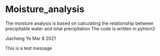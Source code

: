 # Moisture_analysis
The moisture analysis is based on calculating the relationship between precipitable water and total precipitation 
The code is written in pyhton3

Jiacheng Ye Mar 8 2021


This is a test message
